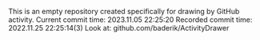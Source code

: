 This is an empty repository created specifically for drawing by GitHub activity.
Current commit time: 2023.11.05 22:25:20
Recorded commit time: 2022.11.25 22:25:14(3)
Look at: github.com/baderik/ActivityDrawer
